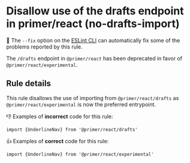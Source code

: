 # Disallow use of the drafts endpoint in primer/react (no-drafts-import)

🔧 The `--fix` option on the [ESLint CLI](https://eslint.org/docs/user-guide/command-line-interface#fixing-problems) can automatically fix some of the problems reported by this rule.

The `/drafts` endpoint in `@primer/react` has been deprecated in favor of
`@primer/react/experimental`.

## Rule details

This rule disallows the use of importing from `@primer/react/drafts` as
`@primer/react/experimental` is now the preferred entrypoint.

👎 Examples of **incorrect** code for this rule:

```tsx
import {UnderlineNav} from '@primer/react/drafts'
```

👍 Examples of **correct** code for this rule:

```tsx
import {UnderlineNav} from '@primer/react/experimental'
```
